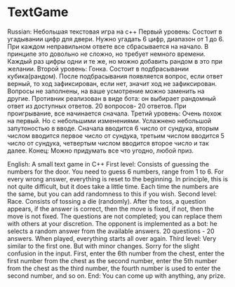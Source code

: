 # TextGame

Russian:
Небольшая текстовая игра на c++ 
Первый уровень:
	Состоит в угадывании цифр для двери. Нужно угадать 6 цифр, диапазон от 1 до 6.
  При каждом неправильном ответе все сбрасывается на начало.
  В принципе это довольно не сложно, но требует немного времени.
  Каждый раз цифры одни и те же, но можно добавить рандом в это при желании.
Второй уровень:
  Гонка.
  Состоит в подбрасывании кубика(рандом). После подбрасывания появляется вопрос, если ответ верный, то ход зафиксирован, если нет, значит ход не зафиксирован.
  Вопросы не заполнены, на ваше усмотрение можно заменить на другие.
  Противник реализован в виде бота: он выбирает рандомный ответ из доступных ответов.
  20 вопросов- 20 ответов.
  При проигрывание, все начинается сначала.
Третий уровень:
  Очень похож на первый. Но с небольшими изменениями.
  Услажнено небольшой запутоностью в вводе.
  Сначала вводится 6 число от сундука, вторым числом вводится первое число от сундука, третьим числом вводится 5 число от сундука,
  четвертым числом вводится второе число и так далее.
Конец:
  Можно придумать все что угодно, любой приз.

English:
A small text game in C++
First level:
Consists of guessing the numbers for the door. You need to guess 6 numbers, range from 1 to 6.
   For every wrong answer, everything is reset to the beginning.
   In principle, this is not quite difficult, but it does take a little time.
   Each time the numbers are the same, but you can add randomness to this if you wish.
Second level:
   Race.
   Consists of tossing a die (randomly). After the toss, a question appears, if the answer is correct, then the move is fixed, if not, then the move is not fixed.
   The questions are not completed; you can replace them with others at your discretion.
   The opponent is implemented as a bot: he selects a random answer from the available answers.
   20 questions - 20 answers.
   When played, everything starts all over again.
Third level:
   Very similar to the first one. But with minor changes.
   Sorry for the slight confusion in the input.
   First, enter the 6th number from the chest, enter the first number from the chest as the second number, enter the 5th number from the chest as the third number,
   the fourth number is used to enter the second number, and so on.
End:
   You can come up with anything, any prize.
